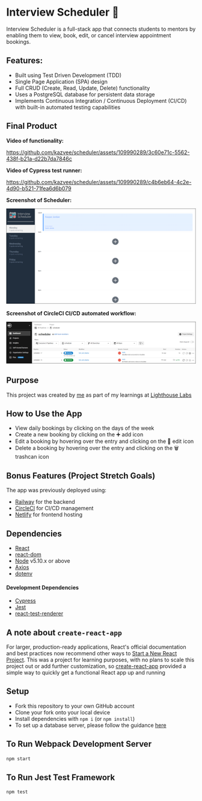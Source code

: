 # Interview Scheduler 📅

Interview Scheduler is a full-stack app that connects students to mentors by enabling them to view, book, edit, or cancel interview appointment bookings.

## Features: 

- Built using Test Driven Development (TDD)
- Single Page Application (SPA) design
- Full CRUD (Create, Read, Update, Delete) functionality
- Uses a PostgreSQL database for persistent data storage
- Implements Continuous Integration / Continuous Deployment (CI/CD) with built-in automated testing capabilities

## Final Product

**Video of functionality:**

https://github.com/kazvee/scheduler/assets/109990289/3c60e71c-5562-438f-b21a-d22b7da7846c

**Video of Cypress test runner:**

https://github.com/kazvee/scheduler/assets/109990289/c4b6eb64-4c2e-4d90-b521-71fea6d6b079

**Screenshot of Scheduler:**

![Scheduler_Screenshot.png](public/images/readme/Scheduler_Screenshot.png)

**Screenshot of CircleCI CI/CD automated workflow:** 

![public/images/readme/CircleCI_Screenshot.png](public/images/readme/CircleCI_Screenshot.png)

## Purpose

This project was created by [me](https://github.com/kazvee) as part of my learnings at [Lighthouse Labs](https://www.lighthouselabs.ca/en/web-development-flex-program)

## How to Use the App

- View daily bookings by clicking on the days of the week
- Create a new booking by clicking on the ➕ add icon 
- Edit a booking by hovering over the entry and clicking on the 📝 edit icon 
- Delete a booking by hovering over the entry and clicking on the 🗑️ trashcan icon 

## Bonus Features (Project Stretch Goals)

The app was previously deployed using:
- [Railway](https://railway.app/) for the backend
- [CircleCI](https://circleci.com/) for CI/CD management
- [Netlify](https://www.netlify.com/) for frontend hosting

## Dependencies

- [React](https://react.dev/)
- [react-dom](https://legacy.reactjs.org/docs/react-dom.html)
- [Node](https://nodejs.org) v5.10.x or above
- [Axios](https://www.npmjs.com/package/axios)
- [dotenv](https://www.npmjs.com/package/dotenv)

#### Development Dependencies

- [Cypress](https://www.cypress.io/)
- [Jest](https://jestjs.io/)
- [react-test-renderer](https://reactjs.org/docs/test-renderer.html)

## A note about `create-react-app`

For larger, production-ready applications, React's official documentation and best practices now recommend other ways to [Start a New React Project](https://react.dev/learn/start-a-new-react-project). 
This was a project for learning purposes, with no plans to scale this project out or add further customization, so [create-react-app](https://github.com/facebook/create-react-app) provided a simple way to quickly get a functional React app up and running

## Setup

- Fork this repository to your own GitHub account
- Clone your fork onto your local device
- Install dependencies with `npm i` (or `npm install`)
- To set up a database server, please follow the guidance [here](https://github.com/kazvee/scheduler-api/)

## To Run Webpack Development Server

```sh
npm start
```

## To Run Jest Test Framework

```sh
npm test
```
